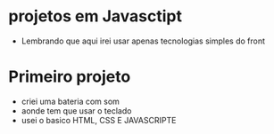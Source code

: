 # projetos em Javasctipt
* Lembrando que aqui irei usar apenas tecnologias simples do front

# Primeiro projeto
 - criei uma bateria com som 
 -  aonde tem que usar o teclado
 -  usei o basico HTML, CSS E JAVASCRIPTE 
